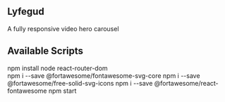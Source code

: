 ## Lyfegud
A fully responsive video hero carousel 

## Available Scripts
 npm install node react-router-dom  
 npm i --save @fortawesome/fontawesome-svg-core
 npm i --save @fortawesome/free-solid-svg-icons
 npm i --save @fortawesome/react-fontawesome
 npm start


